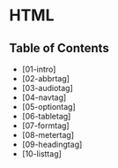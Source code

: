# HTML

## Table of Contents
 - [01-intro]
 - [02-abbrtag]
 - [03-audiotag]
 - [04-navtag]
 - [05-optiontag]
 - [06-tabletag]
 - [07-formtag]
 - [08-metertag]
 - [09-headingtag]
 - [10-listtag]